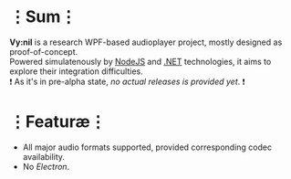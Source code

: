 # ⋮Sum⋮
__Vy:nil__ is a research WPF-based audioplayer project, mostly designed as proof-of-concept.  
Powered simulatenously by [NodeJS](https://nodejs.org/en/) and [.NET](https://www.microsoft.com/net) technologies, it aims to explore their integration difficulties.  
❗ As it's in pre-alpha state, _no actual releases is provided yet_. ❗

# ⋮Featuræ⋮
* All major audio formats supported, provided corresponding codec availability.
* No _Electron_.
